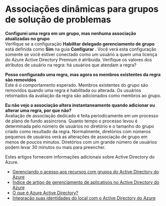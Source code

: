 
<properties
    pageTitle="Solução de problemas de associação dinâmica para grupos | Microsoft Azure"
    description="Dicas de solução de associação dinâmica para grupos no Azure AD."
    services="active-directory"
    documentationCenter=""
    authors="curtand"
    manager="femila"
    editor=""
    />

<tags
    ms.service="active-directory"
    ms.workload="identity"
    ms.tgt_pltfrm="na"
    ms.devlang="na"
    ms.topic="article"
    ms.date="08/10/2016"
    ms.author="curtand"/>


# <a name="troubleshooting-dynamic-memberships-for-groups"></a>Associações dinâmicas para grupos de solução de problemas

**Configurei uma regra em um grupo, mas nenhuma associação atualizadas no grupo**<br/>Verifique se a configuração **Habilitar delegado gerenciamento de grupo** está definida como **Sim** na guia **Configurar** . Você verá esta configuração somente se você estiver conectado como um usuário a quem uma licença do Azure Active Directory Premium é atribuída. Verifique os valores dos atributos de usuário na regra: há usuários que atendam a regra?

**Posso configurado uma regra, mas agora os membros existentes da regra são removidos**<br/>Este é o comportamento esperado. Membros existentes do grupo são removidos quando uma regra é habilitada ou alterada. Os usuários retornados da avaliação da regra são adicionados como membros ao grupo.     

**Eu não vejo a associação altera instantaneamente quando adicionar ou alterar uma regra, por que não?**<br/>Avaliação de associação dedicado é feita periodicamente em um processo de plano de fundo assíncrona. Quanto tempo o processo levou é determinada pelo número de usuários no diretório e o tamanho do grupo criado como resultado da regra. Normalmente, diretórios com números pequenos de usuários verá as alterações de associação de grupo em menos de poucos minutos. Diretórios com um grande número de usuários podem levar 30 minutos ou mais para preencher.

Estes artigos fornecem informações adicionais sobre Active Directory do Azure.

* [Gerenciando o acesso aos recursos com grupos do Active Directory do Azure](active-directory-manage-groups.md)
* [Índice de artigo de gerenciamento de aplicativos no Active Directory do Azure](active-directory-apps-index.md)
* [O que é Azure Active Directory?](active-directory-whatis.md)
* [Integração suas identidades do local com o Active Directory do Azure](active-directory-aadconnect.md)

